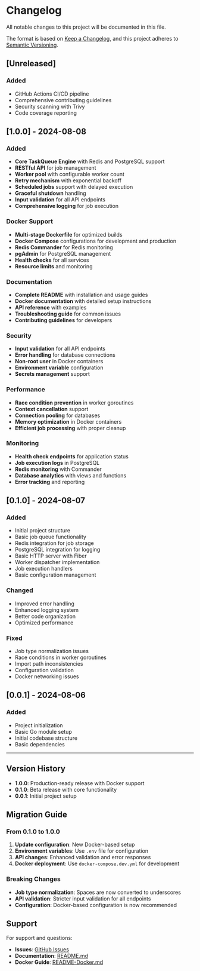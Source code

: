 # Changelog

All notable changes to this project will be documented in this file.

The format is based on [Keep a Changelog](https://keepachangelog.com/en/1.0.0/),
and this project adheres to [Semantic Versioning](https://semver.org/spec/v2.0.0.html).

## [Unreleased]

### Added
- GitHub Actions CI/CD pipeline
- Comprehensive contributing guidelines
- Security scanning with Trivy
- Code coverage reporting

## [1.0.0] - 2024-08-08

### Added
- **Core TaskQueue Engine** with Redis and PostgreSQL support
- **RESTful API** for job management
- **Worker pool** with configurable worker count
- **Retry mechanism** with exponential backoff
- **Scheduled jobs** support with delayed execution
- **Graceful shutdown** handling
- **Input validation** for all API endpoints
- **Comprehensive logging** for job execution

### Docker Support
- **Multi-stage Dockerfile** for optimized builds
- **Docker Compose** configurations for development and production
- **Redis Commander** for Redis monitoring
- **pgAdmin** for PostgreSQL management
- **Health checks** for all services
- **Resource limits** and monitoring

### Documentation
- **Complete README** with installation and usage guides
- **Docker documentation** with detailed setup instructions
- **API reference** with examples
- **Troubleshooting guide** for common issues
- **Contributing guidelines** for developers

### Security
- **Input validation** for all API endpoints
- **Error handling** for database connections
- **Non-root user** in Docker containers
- **Environment variable** configuration
- **Secrets management** support

### Performance
- **Race condition prevention** in worker goroutines
- **Context cancellation** support
- **Connection pooling** for databases
- **Memory optimization** in Docker containers
- **Efficient job processing** with proper cleanup

### Monitoring
- **Health check endpoints** for application status
- **Job execution logs** in PostgreSQL
- **Redis monitoring** with Commander
- **Database analytics** with views and functions
- **Error tracking** and reporting

## [0.1.0] - 2024-08-07

### Added
- Initial project structure
- Basic job queue functionality
- Redis integration for job storage
- PostgreSQL integration for logging
- Basic HTTP server with Fiber
- Worker dispatcher implementation
- Job execution handlers
- Basic configuration management

### Changed
- Improved error handling
- Enhanced logging system
- Better code organization
- Optimized performance

### Fixed
- Job type normalization issues
- Race conditions in worker goroutines
- Import path inconsistencies
- Configuration validation
- Docker networking issues

## [0.0.1] - 2024-08-06

### Added
- Project initialization
- Basic Go module setup
- Initial codebase structure
- Basic dependencies

---

## Version History

- **1.0.0**: Production-ready release with Docker support
- **0.1.0**: Beta release with core functionality
- **0.0.1**: Initial project setup

## Migration Guide

### From 0.1.0 to 1.0.0

1. **Update configuration**: New Docker-based setup
2. **Environment variables**: Use `.env` file for configuration
3. **API changes**: Enhanced validation and error responses
4. **Docker deployment**: Use `docker-compose.dev.yml` for development

### Breaking Changes

- **Job type normalization**: Spaces are now converted to underscores
- **API validation**: Stricter input validation for all endpoints
- **Configuration**: Docker-based configuration is now recommended

## Support

For support and questions:
- **Issues**: [GitHub Issues](https://github.com/your-repo/issues)
- **Documentation**: [README.md](README.md)
- **Docker Guide**: [README-Docker.md](README-Docker.md)
